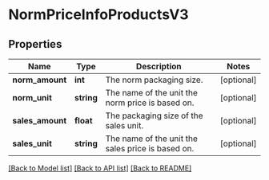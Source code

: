 # NormPriceInfoProductsV3

## Properties
Name | Type | Description | Notes
------------ | ------------- | ------------- | -------------
**norm_amount** | **int** | The norm packaging size. | [optional] 
**norm_unit** | **string** | The name of the unit the norm price is based on. | [optional] 
**sales_amount** | **float** | The packaging size of the sales unit. | [optional] 
**sales_unit** | **string** | The name of the unit the sales price is based on. | [optional] 

[[Back to Model list]](../../README.md#documentation-for-models) [[Back to API list]](../../README.md#documentation-for-api-endpoints) [[Back to README]](../../README.md)

